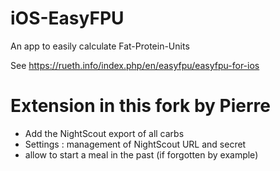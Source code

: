 # iOS-EasyFPU
An app to easily calculate Fat-Protein-Units

See https://rueth.info/index.php/en/easyfpu/easyfpu-for-ios

# Extension in this fork by Pierre 
- Add the NightScout export of all carbs 
- Settings : management of NightScout URL and secret
- allow to start a meal in the past (if forgotten by example) 
